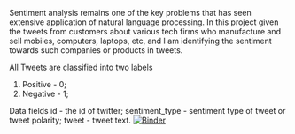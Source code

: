 
Sentiment analysis remains one of the key problems that has seen extensive application of natural language processing. In this project given the tweets from customers about various tech firms who manufacture and sell mobiles, computers, laptops, etc, and I am identifying the sentiment towards such companies or products in tweets. 

All Tweets are classified into two labels
1) Positive - 0;
2) Negative - 1;

Data fields
id - the id of twitter;
sentiment_type - sentiment type of tweet or tweet polarity;
tweet - tweet text.
[![Binder](https://mybinder.org/badge_logo.svg)](https://mybinder.org/v2/gh/harshraizada/Apple-Computers-Twitter-sentiment-analysis/master)



